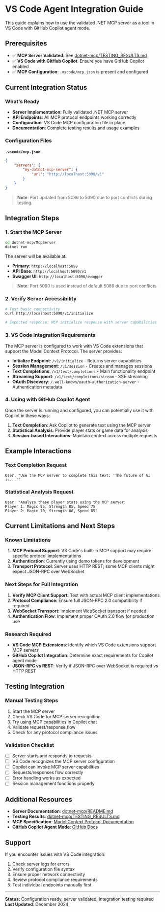 # VS Code Agent Integration Guide

This guide explains how to use the validated .NET MCP server as a tool in VS Code with GitHub Copilot agent mode.

## Prerequisites

- ✅ **MCP Server Validated**: See [dotnet-mcp/TESTING_RESULTS.md](dotnet-mcp/TESTING_RESULTS.md)
- ✅ **VS Code with GitHub Copilot**: Ensure you have GitHub Copilot enabled
- ✅ **MCP Configuration**: `.vscode/mcp.json` is present and configured

## Current Integration Status

### What's Ready

- **Server Implementation**: Fully validated .NET MCP server
- **API Endpoints**: All MCP protocol endpoints working correctly
- **Configuration**: VS Code MCP configuration file in place
- **Documentation**: Complete testing results and usage examples

### Configuration Files

**`.vscode/mcp.json`**:
```json
{
    "servers": {
        "my-dotnot-mcp-server": {
            "url": "http://localhost:5090/v1"
        }
    }
}
```

> **Note**: Port updated from 5086 to 5090 due to port conflicts during testing.

## Integration Steps

### 1. Start the MCP Server

```bash
cd dotnet-mcp/McpServer
dotnet run
```

The server will be available at:

- **Primary**: `http://localhost:5090`
- **API Base**: `http://localhost:5090/v1`
- **Swagger UI**: `http://localhost:5090/swagger`

> **Note**: Port 5090 is used instead of default 5086 due to port conflicts.

### 2. Verify Server Accessibility

```bash
# Test basic connectivity
curl http://localhost:5090/v1/initialize

# Expected response: MCP initialize response with server capabilities
```

### 3. VS Code Integration Requirements

The MCP server is configured to work with VS Code extensions that support the Model Context Protocol. The server provides:

- **Initialize Endpoint**: `/v1/initialize` - Returns server capabilities
- **Session Management**: `/v1/session` - Creates and manages sessions
- **Text Completions**: `/v1/text/completions` - Main functionality endpoint
- **Streaming Support**: `/v1/text/completions/stream` - SSE streaming
- **OAuth Discovery**: `/.well-known/oauth-authorization-server` - Authentication metadata

### 4. Using with GitHub Copilot Agent

Once the server is running and configured, you can potentially use it with Copilot in these ways:

1. **Text Completion**: Ask Copilot to generate text using the MCP server
2. **Statistical Analysis**: Provide player stats or game data for analysis
3. **Session-based Interactions**: Maintain context across multiple requests

## Example Interactions

### Text Completion Request
```text
User: "Use the MCP server to complete this text: 'The future of AI is...'"
```

### Statistical Analysis Request
```text
User: "Analyze these player stats using the MCP server:
Player 1: Magic 95, Strength 85, Speed 75
Player 2: Magic 70, Strength 80, Speed 85"
```

## Current Limitations and Next Steps

### Known Limitations

1. **MCP Protocol Support**: VS Code's built-in MCP support may require specific protocol implementations
2. **Authentication**: Currently using demo tokens for development
3. **Transport Protocol**: Server uses HTTP REST; some MCP clients might expect JSON-RPC over WebSocket

### Next Steps for Full Integration

1. **Verify MCP Client Support**: Test with actual MCP client implementations
2. **Protocol Compliance**: Ensure full JSON-RPC 2.0 compatibility if required
3. **WebSocket Transport**: Implement WebSocket transport if needed
4. **Authentication Flow**: Implement proper OAuth 2.0 flow for production use

### Research Required

- **VS Code MCP Extensions**: Identify which VS Code extensions support MCP servers
- **GitHub Copilot Integration**: Determine exact requirements for Copilot agent mode
- **JSON-RPC vs REST**: Verify if JSON-RPC over WebSocket is required vs HTTP REST

## Testing Integration

### Manual Testing Steps

1. Start the MCP server
2. Check VS Code for MCP server recognition
3. Try using MCP capabilities in Copilot chat
4. Validate request/response flow
5. Check for any protocol compliance issues

### Validation Checklist

- [ ] Server starts and responds to requests
- [ ] VS Code recognizes the MCP server configuration
- [ ] Copilot can invoke MCP server capabilities
- [ ] Requests/responses flow correctly
- [ ] Error handling works as expected
- [ ] Session management functions properly

## Additional Resources

- **Server Documentation**: [dotnet-mcp/README.md](dotnet-mcp/README.md)
- **Testing Results**: [dotnet-mcp/TESTING_RESULTS.md](dotnet-mcp/TESTING_RESULTS.md)
- **MCP Specification**: [Model Context Protocol Documentation](https://spec.modelcontextprotocol.io)
- **GitHub Copilot Agent Mode**: [GitHub Docs](https://docs.github.com/en/copilot/customizing-copilot/customizing-the-development-environment-for-copilot-coding-agent)

## Support

If you encounter issues with VS Code integration:

1. Check server logs for errors
2. Verify configuration file syntax
3. Ensure proper network connectivity
4. Review protocol compliance requirements
5. Test individual endpoints manually first

---

**Status**: Configuration ready, server validated, integration testing required  
**Last Updated**: December 2024
